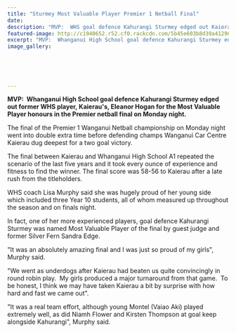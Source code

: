 ```yaml
---
title: "Sturmey Most Valuable Player Premier 1 Netball Final"
date: 
description: "MVP:  WHS goal defence Kahurangi Sturmey edged out Kaierau's and former WHS player, Eleanor Hogan for the MVP honours in the Premier netball final."
featured-image: http://c1940652.r52.cf0.rackcdn.com/5b45e603b8d39a4129000465/netball.gif
excerpt: "MVP:  Whanganui High School goal defence Kahurangi Sturmey edged out Kaierau's and former WHS player, Eleanor Hogan for the Most Valuable Player honours in the Premier netball final on Monday night."
image_gallery:
    
    
    
    
    
---
```


<p><strong>MVP: &nbsp;Whanganui High School goal defence Kahurangi Sturmey edged out former WHS player,&nbsp;Kaierau's, Eleanor Hogan for the Most Valuable Player honours in the Premier netball final on Monday night.</strong></p>
<p>The final of the Premier 1 Wanganui Netball championship on Monday night went into double extra time before defending champs Wanganui Car Centre Kaierau dug deepest for a two goal victory.</p>
<p>The final between Kaierau and Whanganui High School A1 repeated the scenario of the last five years and it took every ounce of experience and fitness to find the winner. The final score was 58-56 to Kaierau after a late rush from the titleholders.</p>
<p>WHS coach Lisa Murphy said she was hugely proud of her young side which included three Year 10 students, all of whom measured up throughout the season and on finals night.</p>
<p>In fact, one of her more experienced players, goal defence Kahurangi Sturmey was named Most Valuable Player of the final by guest judge and former Silver Fern Sandra Edge.</p>
<p>"It was an absolutely amazing final and I was just so proud of my girls", Murphy said.</p>
<p>"We went as underdogs after Kaierau had beaten us quite convincingly in round robin play. &nbsp;My girls produced a major turnaround from that game. &nbsp;To be honest, I think we may have taken Kaierau a bit by surprise with how hard and fast we came out".</p>
<p>"It was a real team effort, although young Montel (Vaiao Aki) played extremely well, as did Niamh Flower and Kirsten Thompson at goal keep alongside Kahurangi", Murphy said.</p>

